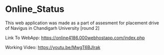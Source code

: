 # Online_Status
This web application was made as a part of assesment for placement drive of Navigus in Chandigarh University [round 2]

Link To WebApp: https://online4186.000webhostapp.com/index.php

Working Video: https://youtu.be/MwgT6BJIrak
